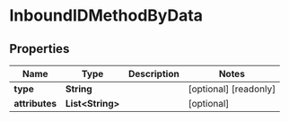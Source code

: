 

# InboundIDMethodByData


## Properties

| Name | Type | Description | Notes |
|------------ | ------------- | ------------- | -------------|
|**type** | **String** |  |  [optional] [readonly] |
|**attributes** | **List&lt;String&gt;** |  |  [optional] |



